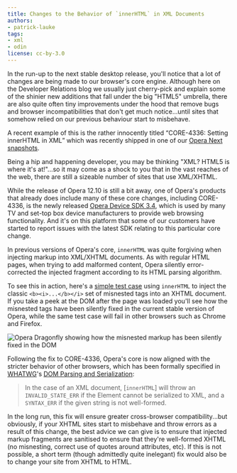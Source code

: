 ```yaml
---
title: Changes to the Behavior of `innerHTML` in XML Documents
authors:
- patrick-lauke
tags:
- xml
- odin
license: cc-by-3.0
---
```


<p>In the run-up to the next stable desktop release, you&#39;ll notice that a lot of changes are being made to our browser&#39;s core engine. Although here on the Developer Relations blog we usually just cherry-pick and explain some of the shinier new additions that fall under the big &quot;HTML5&quot; umbrella, there are also quite often tiny improvements under the hood that remove bugs and browser incompatibilities that don&#39;t get much notice...until sites that somehow relied on our previous behaviour start to misbehave.</p>

<p>A recent example of this is the rather innocently titled <q>CORE-4336: Setting innerHTML in XML</q> which was recently shipped in one of our <a href="http://my.opera.com/desktopteam/blog/2012/08/03/summer-core-update">Opera Next snapshots</a>.</p>

<p>Being a hip and happening developer, you may be thinking &quot;XML? HTML5 is where it&#39;s at!&quot;...so it may come as a shock to you that in the vast reaches of the web, there are still a sizeable number of sites that use XML/XHTML.</p>

<p>While the release of Opera 12.10 is still a bit away, one of Opera&#39;s products that already does include many of these core changes, including CORE-4336, is the newly released <a href="http://www.opera.com/business/tv/">Opera Device SDK 3.4</a>, which is used by many TV and set-top box device manufacturers to provide web browsing functionality. And it&#39;s on this platform that some of our customers have started to report issues with the latest SDK relating to this particular core change.</p>

<p>In previous versions of Opera&#39;s core, <code>innerHTML</code> was quite forgiving when injecting markup into XML/XHTML documents. As with regular HTML pages, when trying to add malformed content, Opera silently error-corrected the injected fragment according to its HTML parsing algorithm.</p>

<p>To see this in action, here&#39;s a <a href="https://dev.opera.com/static/blog/2012/innerhtml-in-xml-documents/innerhtml-in-xml.xml" title="Test case for injecting malformed content via innerHTML in an XHTML document">simple test case</a> using <code>innerHTML</code> to inject the classic <code>&lt;b&gt;&lt;i&gt;...&lt;/b&gt;&lt;/i&gt;</code> set of misnested tags into an XHTML document. If you take a peek at the DOM after the page was loaded you&#39;ll see how the misnested tags have been silently fixed in the current stable version of Opera, while the same test case will fail in other browsers such as Chrome and Firefox.</p>

<img src="https://dev.opera.com/static/blog/2012/innerhtml-in-xml-documents/innerHTML-xhtml-result.png" alt="Opera Dragonfly showing how the misnested markup has been silently fixed in the DOM" />

<p>Following the fix to CORE-4336, Opera&#39;s core is now aligned with the stricter behavior of other browsers, which has been formally specified in <a href="http://www.whatwg.org">WHATWG</a>&#39;s <a href="http://html5.org/specs/dom-parsing.html#innerhtml">DOM Parsing and Serialization</a>:</p>

<blockquote>In the case of an XML document, [<code>innerHTML</code>] will throw an <code>INVALID_STATE_ERR</code> if the Element cannot be serialized to XML, and a <code>SYNTAX_ERR</code> if the given string is not well-formed.</blockquote>

<p>In the long run, this fix will ensure greater cross-browser compatibility...but obviously, if your XHTML sites start to misbehave and throw errors as a result of this change, the best advice we can give is to ensure that injected markup fragments are sanitised to ensure that they&#39;re well-formed XHTML (no misnesting, correct use of quotes around attributes, etc). If this is not possible, a short term (though admittedly quite inelegant) fix would also be to change your site from XHTML to HTML.</p>

